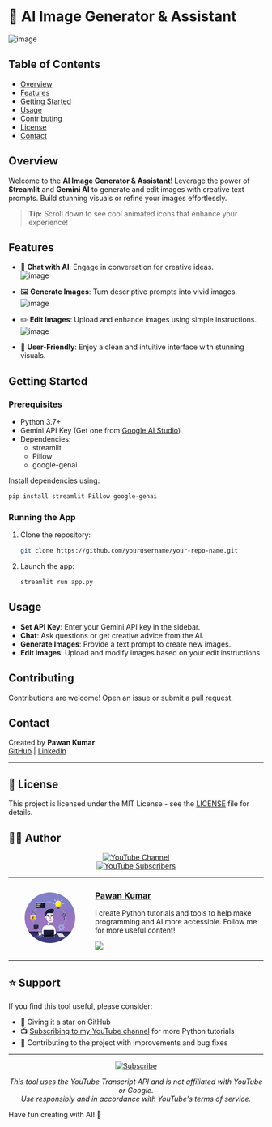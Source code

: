 # 🎨 AI Image Generator & Assistant

![image](https://github.com/user-attachments/assets/f8266248-87dc-4ef1-8385-cc57bf360910)


## Table of Contents
- [Overview](#overview)
- [Features](#features)
- [Getting Started](#getting-started)
- [Usage](#usage)
- [Contributing](#contributing)
- [License](#license)
- [Contact](#contact)

## Overview

Welcome to the **AI Image Generator & Assistant**! Leverage the power of **Streamlit** and **Gemini AI** to generate and edit images with creative text prompts. Build stunning visuals or refine your images effortlessly. 

> **Tip:** Scroll down to see cool animated icons that enhance your experience!

## Features

- 💬 **Chat with AI**: Engage in conversation for creative ideas.  
![image](https://github.com/user-attachments/assets/8cfe45eb-c800-4164-94dc-a5770f2708eb)

- 🖼️ **Generate Images**: Turn descriptive prompts into vivid images.  
![image](https://github.com/user-attachments/assets/5a107059-3731-4626-9084-0960dabc7265)

  
- ✏️ **Edit Images**: Upload and enhance images using simple instructions.  
![image](https://github.com/user-attachments/assets/5c8d94e3-dd98-4588-875e-d9a9ce56eb6e)

- 🚀 **User-Friendly**: Enjoy a clean and intuitive interface with stunning visuals.

## Getting Started

### Prerequisites

- Python 3.7+
- Gemini API Key (Get one from [Google AI Studio](https://makersuite.google.com/))
- Dependencies:
  - streamlit
  - Pillow
  - google-genai

Install dependencies using:
```bash
pip install streamlit Pillow google-genai
```

### Running the App

1. Clone the repository:
   ```bash
   git clone https://github.com/yourusername/your-repo-name.git
   ```

2. Launch the app:
   ```bash
   streamlit run app.py
   ```

## Usage

- **Set API Key**: Enter your Gemini API key in the sidebar.
- **Chat**: Ask questions or get creative advice from the AI.
- **Generate Images**: Provide a text prompt to create new images.
- **Edit Images**: Upload and modify images based on your edit instructions.

## Contributing

Contributions are welcome! Open an issue or submit a pull request.



## Contact

Created by **Pawan Kumar**  
[GitHub](https://github.com/pawan941394/) | [LinkedIn](https://www.linkedin.com/in/pawan941394/)

---


## 📝 License

This project is licensed under the MIT License - see the [LICENSE](LICENSE) file for details.

## 👨‍💻 Author

<div align="center">
  <a href="https://www.youtube.com/@Pawankumar-py4tk">
    <img src="https://img.shields.io/badge/YouTube-Pawan_Kumar-red?style=for-the-badge&logo=youtube" alt="YouTube Channel">
  </a>
  <br>
  <a href="https://www.youtube.com/@Pawankumar-py4tk">
    <img src="https://img.shields.io/youtube/channel/subscribers/UC_k33KzNxQ3z3bGLZJBGUaA?style=social" alt="YouTube Subscribers">
  </a>
</div>

<table>
  <tr>
    <td width="150" align="center">
      <a href="https://www.youtube.com/@Pawankumar-py4tk">
        <img src="https://github.com/pawan941394/YouTube-Transcript-AI-Assistant/blob/main/screenshots/youtubelogo.jpg" width="100" style="border-radius:50%">
      </a>
    </td>
    <td>
      <h3><a href="https://www.youtube.com/@Pawankumar-py4tk">Pawan Kumar</a></h3>
      <p>I create Python tutorials and tools to help make programming and AI more accessible. Follow me for more useful content!</p>
      <p>
        <a href="https://www.youtube.com/@Pawankumar-py4tk?sub_confirmation=1">
          <img src="https://img.shields.io/badge/Subscribe-red?style=for-the-badge&logo=youtube">
        </a>
      </p>
    </td>
  </tr>
</table>


## ⭐ Support

If you find this tool useful, please consider:
- 🌟 Giving it a star on GitHub
- 📺 [Subscribing to my YouTube channel](https://www.youtube.com/@Pawankumar-py4tk?sub_confirmation=1) for more Python tutorials
- 🔀 Contributing to the project with improvements and bug fixes

---

<div align="center">
  <a href="https://www.youtube.com/@Pawankumar-py4tk?sub_confirmation=1">
    <img src="https://img.shields.io/badge/Subscribe%20to%20@Pawankumar--py4tk-red?style=for-the-badge&logo=youtube&logoColor=white" alt="Subscribe">
  </a>
</div>

<p align="center">
  <i>This tool uses the YouTube Transcript API and is not affiliated with YouTube or Google.<br>
  Use responsibly and in accordance with YouTube's terms of service.</i>
</p>


Have fun creating with AI! 🚀
